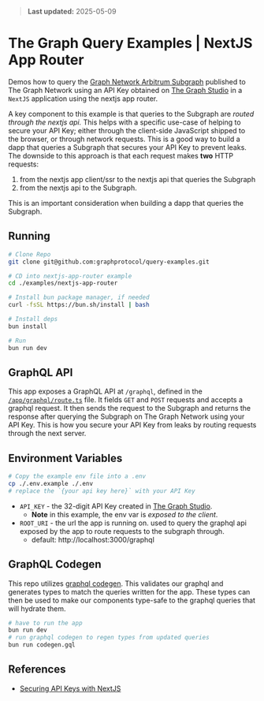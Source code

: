 > **Last updated:** 2025-05-09

# The Graph Query Examples | NextJS App Router

Demos how to query the [Graph Network Arbitrum Subgraph](https://thegraph.com/explorer/subgraphs/DZz4kDTdmzWLWsV373w2bSmoar3umKKH9y82SUKr5qmp?view=Playground&chain=arbitrum-one) published to The Graph Network using an API Key obtained on [The Graph Studio](https://thegraph.com/studio) in a `NextJS` application using the nextjs app router.

A key component to this example is that queries to the Subgraph are _routed through the nextjs api._
This helps with a specific use-case of helping to secure your API Key; either through the client-side JavaScript shipped to the browser, or through network requests. This is a good way to build a dapp that queries a Subgraph that secures your API Key to prevent leaks.
The downside to this approach is that each request makes **two** HTTP requests:

1. from the nextjs app client/ssr to the nextjs api that queries the Subgraph
2. from the nextjs api to the Subgraph.

This is an important consideration when building a dapp that queries the Subgraph.

## Running

```bash
# Clone Repo
git clone git@github.com:graphprotocol/query-examples.git

# CD into nextjs-app-router example
cd ./examples/nextjs-app-router

# Install bun package manager, if needed
curl -fsSL https://bun.sh/install | bash

# Install deps
bun install

# Run
bun run dev
```

## GraphQL API

This app exposes a GraphQL API at `/graphql`, defined in the [`/app/graphql/route.ts`](./app/graphql/route.ts) file. It fields `GET` and `POST` requests and accepts a graphql request. It then sends the request to the Subgraph and returns the response after querying the Subgraph on The Graph Network using your API Key.
This is how you secure your API Key from leaks by routing requests through the next server.

## Environment Variables

```bash
# Copy the example env file into a .env
cp ./.env.example ./.env
# replace the `{your api key here}` with your API Key
```

- `API_KEY` - the 32-digit API Key created in [The Graph Studio](https://thegraph.com/studio).
  - **Note** in this example, the env var is _exposed to the client_.
- `ROOT_URI` - the url the app is running on. used to query the graphql api exposed by the app to route requests to the subgraph through.
  - default: http://localhost:3000/graphql

## GraphQL Codegen

This repo utilizes [graphql codegen](https://the-guild.dev/graphql/codegen). This validates our graphql and generates types to match the queries written for the app. These types can then be used to make our components type-safe to the graphql queries that will hydrate them.

```bash
# have to run the app
bun run dev
# run graphql codegen to regen types from updated queries
bun run codegen.gql
```

## References

- [Securing API Keys with NextJS](https://thegraph.com/docs/en/cookbook/how-to-secure-api-keys-using-nextjs-server-components/)
